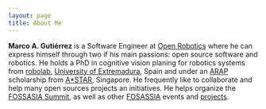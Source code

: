 ```yaml
---
layout: page
title: About Me
---
```


**Marco A. Gutiérrez** is a Software Engineer at [Open Robotics](https://www.openrobotics.org/) where he can express himself through two if his main passions: open source software and robotics. He holds a PhD in cognitive vision planing for robotics systems from [robolab](https://robolab.unex.es/), [University of Extremadura](https://www.unex.es/), Spain and under an [ARAP](https://www.a-star.edu.sg/Scholarships/for-graduate-studies/a-star-research-attachment-programme-(arap)) scholarship from [A\*STAR](https://www.a-star.edu.sg), Singapore. He frequently like to collaborate and help many open sources projects an initiatives. He helps organize the [FOSSASIA Summit](https://eventyay.com/e/fa96ae2c), as well as other [FOSASSIA](http://fossasia.org/) events and [projects](https://github.com/fossasia).
